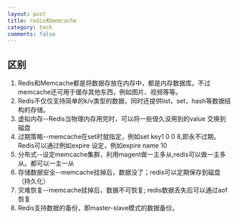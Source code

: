 ```yaml
---
layout: post
title: redis和memcache
category: tech
comments: false
---
```


## 区别

1. Redis和Memcache都是将数据存放在内存中，都是内存数据库。不过memcache还可用于缓存其他东西，例如图片、视频等等。
1. Redis不仅仅支持简单的k/v类型的数据，同时还提供list，set，hash等数据结构的存储。
1. 虚拟内存--Redis当物理内存用完时，可以将一些很久没用到的value 交换到磁盘
1. 过期策略--memcache在set时就指定，例如set key1 0 0 8,即永不过期。Redis可以通过例如expire 设定，例如expire name 10
1. 分布式--设定memcache集群，利用magent做一主多从;redis可以做一主多从。都可以一主一从
1. 存储数据安全--memcache挂掉后，数据没了；redis可以定期保存到磁盘（持久化）
1. 灾难恢复--memcache挂掉后，数据不可恢复; redis数据丢失后可以通过aof恢复
1. Redis支持数据的备份，即master-slave模式的数据备份。
